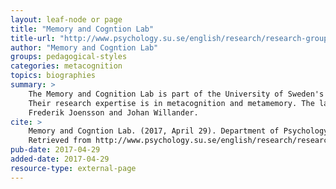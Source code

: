 ```yaml
---
layout: leaf-node or page
title: "Memory and Cogntion Lab"
title-url: "http://www.psychology.su.se/english/research/research-groups/memory-and-metacognition-lab"
author: "Memory and Cogntion Lab"
groups: pedagogical-styles
categories: metacognition
topics: biographies
summary: >
    The Memory and Cognition Lab is part of the University of Sweden's Department of Psychology.
    Their research expertise is in metacognition and metamemory. The lab directors are
    Frederik Joensson and Johan Willander.
cite: >
    Memory and Cogntion Lab. (2017, April 29). Department of Psychology, University of Sweden.
    Retrieved from http://www.psychology.su.se/english/research/research-groups/memory-and-metacognition-lab
pub-date: 2017-04-29
added-date: 2017-04-29
resource-type: external-page
---
```

